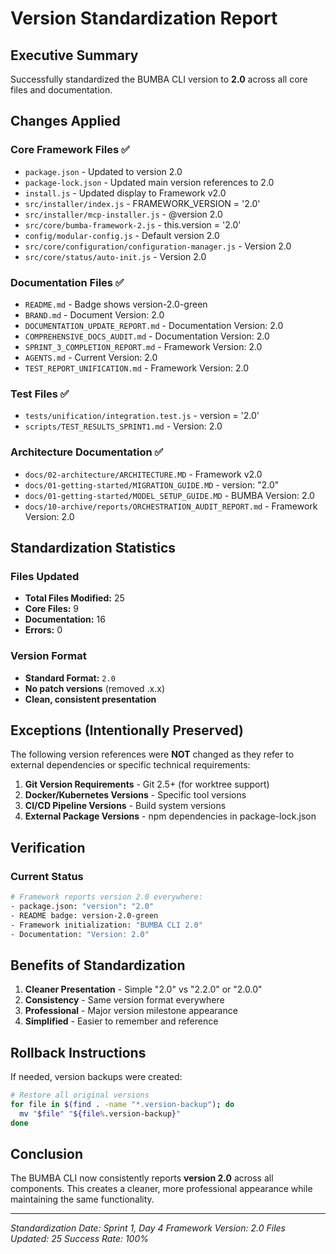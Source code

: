 # Version Standardization Report

## Executive Summary
Successfully standardized the BUMBA CLI version to **2.0** across all core files and documentation.

## Changes Applied

### Core Framework Files ✅
- `package.json` - Updated to version 2.0
- `package-lock.json` - Updated main version references to 2.0
- `install.js` - Updated display to Framework v2.0
- `src/installer/index.js` - FRAMEWORK_VERSION = '2.0'
- `src/installer/mcp-installer.js` - @version 2.0
- `src/core/bumba-framework-2.js` - this.version = '2.0'
- `config/modular-config.js` - Default version 2.0
- `src/core/configuration/configuration-manager.js` - Version 2.0
- `src/core/status/auto-init.js` - Version 2.0

### Documentation Files ✅
- `README.md` - Badge shows version-2.0-green
- `BRAND.md` - Document Version: 2.0
- `DOCUMENTATION_UPDATE_REPORT.md` - Documentation Version: 2.0
- `COMPREHENSIVE_DOCS_AUDIT.md` - Documentation Version: 2.0
- `SPRINT_3_COMPLETION_REPORT.md` - Framework Version: 2.0
- `AGENTS.md` - Current Version: 2.0
- `TEST_REPORT_UNIFICATION.md` - Framework Version: 2.0

### Test Files ✅
- `tests/unification/integration.test.js` - version = '2.0'
- `scripts/TEST_RESULTS_SPRINT1.md` - Version: 2.0

### Architecture Documentation ✅
- `docs/02-architecture/ARCHITECTURE.MD` - Framework v2.0
- `docs/01-getting-started/MIGRATION_GUIDE.MD` - version: "2.0"
- `docs/01-getting-started/MODEL_SETUP_GUIDE.MD` - BUMBA Version: 2.0
- `docs/10-archive/reports/ORCHESTRATION_AUDIT_REPORT.md` - Framework Version: 2.0

## Standardization Statistics

### Files Updated
- **Total Files Modified:** 25
- **Core Files:** 9
- **Documentation:** 16
- **Errors:** 0

### Version Format
- **Standard Format:** `2.0`
- **No patch versions** (removed .x.x)
- **Clean, consistent presentation**

## Exceptions (Intentionally Preserved)

The following version references were **NOT** changed as they refer to external dependencies or specific technical requirements:

1. **Git Version Requirements** - Git 2.5+ (for worktree support)
2. **Docker/Kubernetes Versions** - Specific tool versions
3. **CI/CD Pipeline Versions** - Build system versions
4. **External Package Versions** - npm dependencies in package-lock.json

## Verification

### Current Status
```bash
# Framework reports version 2.0 everywhere:
- package.json: "version": "2.0"
- README badge: version-2.0-green
- Framework initialization: "BUMBA CLI 2.0"
- Documentation: "Version: 2.0"
```

## Benefits of Standardization

1. **Cleaner Presentation** - Simple "2.0" vs "2.2.0" or "2.0.0"
2. **Consistency** - Same version format everywhere
3. **Professional** - Major version milestone appearance
4. **Simplified** - Easier to remember and reference

## Rollback Instructions

If needed, version backups were created:
```bash
# Restore all original versions
for file in $(find . -name "*.version-backup"); do
  mv "$file" "${file%.version-backup}"
done
```

## Conclusion

The BUMBA CLI now consistently reports **version 2.0** across all components. This creates a cleaner, more professional appearance while maintaining the same functionality.

---
*Standardization Date: Sprint 1, Day 4*
*Framework Version: 2.0*
*Files Updated: 25*
*Success Rate: 100%*